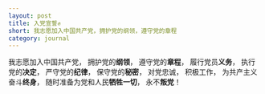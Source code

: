```yaml
---
layout: post
title: 入党宣誓✊
short: 我志愿加入中国共产党，拥护党的纲领，遵守党的章程
category: journal
---
```


我志愿加入中国共产党，
拥护党的**纲领**，
遵守党的**章程**，
履行党员**义务**，
执行党的**决定**，
严守党的**纪律**，
保守党的**秘密**，
对党忠诚，
积极工作，
为共产主义奋斗**终身**，
随时准备为党和人民**牺牲一切**，
永不**叛党**！
